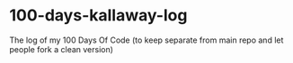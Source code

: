 # 100-days-kallaway-log
The log of my 100 Days Of Code (to keep separate from main repo and let people fork a clean version)
